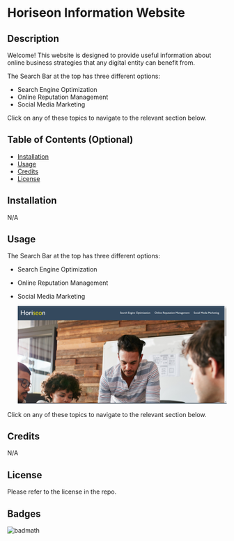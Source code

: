 # Horiseon Information Website

## Description

Welcome!  This website is designed to provide useful information about online business strategies that any digital entity can benefit from.

The Search Bar at the top has three different options:
* Search Engine Optimization
* Online Reputation Management
* Social Media Marketing

Click on any of these topics to navigate to the relevant section below.

## Table of Contents (Optional)

- [Installation](#installation)
- [Usage](#usage)
- [Credits](#credits)
- [License](#license)

## Installation

N/A

## Usage

The Search Bar at the top has three different options:
* Search Engine Optimization
* Online Reputation Management
* Social Media Marketing

    ![alt text](assets/images/horiseon-screenshot-cropped.png)

Click on any of these topics to navigate to the relevant section below.

## Credits

N/A

## License

Please refer to the license in the repo.

## Badges

![badmath](https://img.shields.io/github/languages/top/lernantino/badmath)